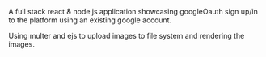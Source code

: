 A full stack react & node js application showcasing googleOauth sign up/in to the platform using an existing google account.

Using multer and ejs to upload images to file system and rendering the images.